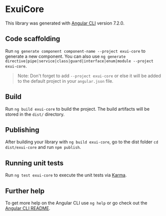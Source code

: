 # ExuiCore

This library was generated with [Angular CLI](https://github.com/angular/angular-cli) version 7.2.0.

## Code scaffolding

Run `ng generate component component-name --project exui-core` to generate a new component. You can also use `ng generate directive|pipe|service|class|guard|interface|enum|module --project exui-core`.
> Note: Don't forget to add `--project exui-core` or else it will be added to the default project in your `angular.json` file. 

## Build

Run `ng build exui-core` to build the project. The build artifacts will be stored in the `dist/` directory.

## Publishing

After building your library with `ng build exui-core`, go to the dist folder `cd dist/exui-core` and run `npm publish`.

## Running unit tests

Run `ng test exui-core` to execute the unit tests via [Karma](https://karma-runner.github.io).

## Further help

To get more help on the Angular CLI use `ng help` or go check out the [Angular CLI README](https://github.com/angular/angular-cli/blob/master/README.md).
